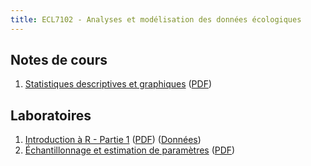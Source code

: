 ```yaml
---
title: ECL7102 - Analyses et modélisation des données écologiques
---
```



## Notes de cours

1. [Statistiques descriptives et graphiques](notes_cours/1-Statistiques_descriptives.html) ([PDF](notes_cours/1-Statistiques_descriptives.pdf))


## Laboratoires

1. [Introduction à R - Partie 1](labos/1-IntroR_partie1.html) ([PDF](labos/1-IntroR_partie1.pdf)) ([Données](labos/cours1_kejimkujik.csv))
2. [Échantillonnage et estimation de paramètres](notes_cours/2-Echantillonnage_estimation.html) ([PDF](notes_cours/2-Echantillonnage_estimation.pdf))

